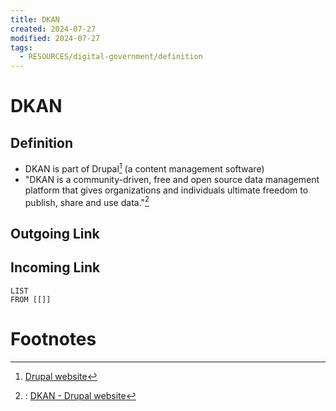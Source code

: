 ```yaml
---
title: DKAN
created: 2024-07-27
modified: 2024-07-27
tags:
  - RESOURCES/digital-government/definition
---
```

# DKAN
## Definition
- DKAN is part of Drupal[^1] (a content management software)
- "DKAN is a community-driven, free and open source data management platform that gives organizations and individuals ultimate freedom to publish, share and use data."[^2]

## Outgoing Link

## Incoming Link
```dataview
LIST
FROM [[]]
```
# Footnotes

[^1]: [Drupal website](https://www.drupal.org/about)
[^2]:: [DKAN - Drupal website](https://www.drupal.org/project/dkan)
